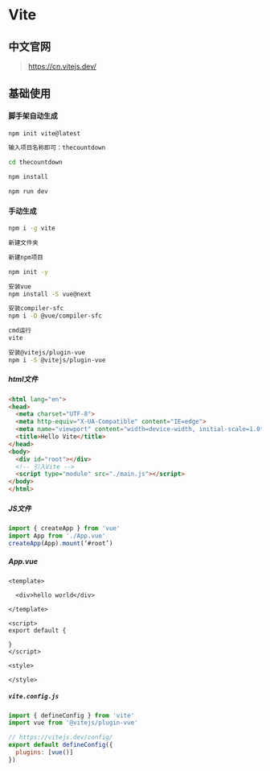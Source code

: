 # Vite

## 中文官网

> https://cn.vitejs.dev/


## 基础使用

#### 脚手架自动生成

```sh
npm init vite@latest

输入项目名称即可：thecountdown

cd thecountdown

npm install

npm run dev
```

#### 手动生成

```sh
npm i -g vite

新建文件夹

新建npm项目

npm init -y

安装vue
npm install -S vue@next

安装compiler-sfc
npm i -D @vue/compiler-sfc

cmd运行
vite

安装@vitejs/plugin-vue
npm i -S @vitejs/plugin-vue
```

##### html文件

```html
<html lang="en">
<head>
  <meta charset="UTF-8">
  <meta http-equiv="X-UA-Compatible" content="IE=edge">
  <meta name="viewport" content="width=device-width, initial-scale=1.0">
  <title>Hello Vite</title>
</head>
<body>
  <div id="root"></div>
  <!-- 引入Vite -->
  <script type="module" src="./main.js"></script>
</body>
</html>
```

##### JS文件

```js
import { createApp } from 'vue'
import App from './App.vue'
createApp(App).mount(‘#root’)
```

##### App.vue

```vue
<template>

  <div>hello world</div>

</template>

<script>
export default {

}
</script>

<style>

</style>
```

##### `vite.config.js`

```js
import { defineConfig } from 'vite'
import vue from '@vitejs/plugin-vue'

// https://vitejs.dev/config/
export default defineConfig({
  plugins: [vue()]
})

```

